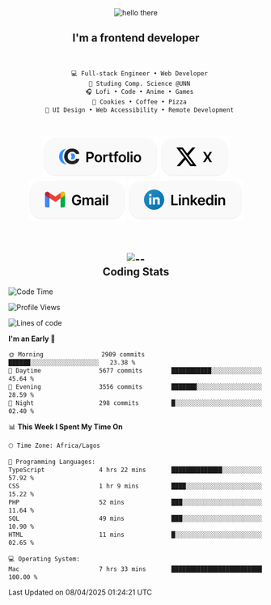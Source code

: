 <div align="center">
  
  <img src="https://readme-typing-svg.demolab.com?font=Fira+Code&weight=600&size=24&duration=4000&pause=300&color=3291FF&center=true&vCenter=true&random=false&width=300&height=24&lines=Hey+There;Hola;Namaste;Aloha;Bonjour;Konnichiwa" alt="hello there" height="36" width="300" />
  <h2>I'm a frontend developer</h2>
  
</div>

<br/>

<div align="center">
  
  ```
    💻 Full-stack Engineer • Web Developer
    💼 Studing Comp. Science @UNN
    🎧 Lofi • Code • Anime • Games
    🍪 Cookies • Coffee • Pizza
    📖 UI Design • Web Accessibility • Remote Development
  ```

</div>

<br/>

<div align="center">

  [![portfolio](./assets/badge-portfolio.svg)](https://okoyecharles.com)
  [![X](./assets/badge-x.svg)](https://x.com/okoyecharlesk)
  [![mail](./assets/badge-mail.svg)](mailto:okoyecharles509@gmail.com)
  [![linkedin](./assets/badge-linkedin.svg)](https://linkedin.com/in/okoyecharles)
  
</div>

<br/>



<div align="center">

  <h2>
    <img src="https://media.giphy.com/media/UVG0BN8TOMKkPOJS6e/giphy.gif?cid=790b7611dhvp8dydhh4r22mjr73owy4d5zzlo7s5zyk60w8s&ep=v1_stickers_search&rid=giphy.gif&ct=s" alt="--" height="50" width="50" />
    <br/>
    Coding Stats
  </h2>
  
</div>

<!--START_SECTION:waka-->
![Code Time](http://img.shields.io/badge/Code%20Time-624%20hrs%2043%20mins-blue)

![Profile Views](http://img.shields.io/badge/Profile%20Views-0-blue)

![Lines of code](https://img.shields.io/badge/From%20Hello%20World%20I%27ve%20Written-8.6%20million%20lines%20of%20code-blue)

**I'm an Early 🐤** 

```text
🌞 Morning                2909 commits        ██████░░░░░░░░░░░░░░░░░░░   23.38 % 
🌆 Daytime                5677 commits        ███████████░░░░░░░░░░░░░░   45.64 % 
🌃 Evening                3556 commits        ███████░░░░░░░░░░░░░░░░░░   28.59 % 
🌙 Night                  298 commits         █░░░░░░░░░░░░░░░░░░░░░░░░   02.40 % 
```


📊 **This Week I Spent My Time On** 

```text
🕑︎ Time Zone: Africa/Lagos

💬 Programming Languages: 
TypeScript               4 hrs 22 mins       ██████████████░░░░░░░░░░░   57.92 % 
CSS                      1 hr 9 mins         ████░░░░░░░░░░░░░░░░░░░░░   15.22 % 
PHP                      52 mins             ███░░░░░░░░░░░░░░░░░░░░░░   11.64 % 
SQL                      49 mins             ███░░░░░░░░░░░░░░░░░░░░░░   10.90 % 
HTML                     11 mins             █░░░░░░░░░░░░░░░░░░░░░░░░   02.65 % 

💻 Operating System: 
Mac                      7 hrs 33 mins       █████████████████████████   100.00 % 
```


 Last Updated on 08/04/2025 01:24:21 UTC
<!--END_SECTION:waka-->
